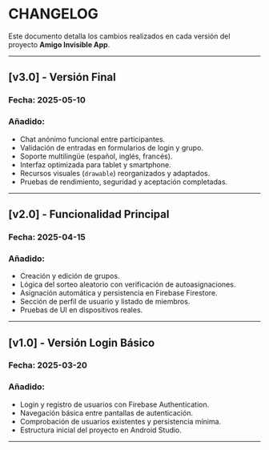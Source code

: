 # CHANGELOG

Este documento detalla los cambios realizados en cada versión del proyecto **Amigo Invisible App**.

---

## [v3.0] - Versión Final
### Fecha: 2025-05-10
### Añadido:
- Chat anónimo funcional entre participantes.
- Validación de entradas en formularios de login y grupo.
- Soporte multilingüe (español, inglés, francés).
- Interfaz optimizada para tablet y smartphone.
- Recursos visuales (`drawable`) reorganizados y adaptados.
- Pruebas de rendimiento, seguridad y aceptación completadas.

---

## [v2.0] - Funcionalidad Principal
### Fecha: 2025-04-15
### Añadido:
- Creación y edición de grupos.
- Lógica del sorteo aleatorio con verificación de autoasignaciones.
- Asignación automática y persistencia en Firebase Firestore.
- Sección de perfil de usuario y listado de miembros.
- Pruebas de UI en dispositivos reales.

---

## [v1.0] - Versión Login Básico
### Fecha: 2025-03-20
### Añadido:
- Login y registro de usuarios con Firebase Authentication.
- Navegación básica entre pantallas de autenticación.
- Comprobación de usuarios existentes y persistencia mínima.
- Estructura inicial del proyecto en Android Studio.

---
